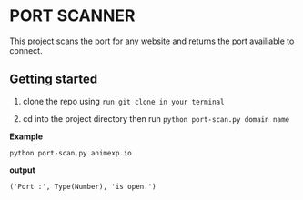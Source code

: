 # PORT SCANNER

This project scans the port for any website and returns the port 
availiable to connect.


## Getting started 

1. clone the repo using ```run git clone in your terminal```

2. cd into the project directory then run ```python port-scan.py domain name```

__Example__

```python port-scan.py animexp.io```

__output__

```('Port :', Type(Number), 'is open.')```


